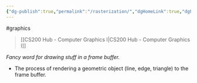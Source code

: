 ```yaml
---
{"dg-publish":true,"permalink":"/rasterization/","dgHomeLink":true,"dgPassFrontmatter":false,"dgShowLocalGraph":true}
---
```


#graphics 
> [[CS200 Hub - Computer Graphics I|CS200 Hub - Computer Graphics I]]

*Fancy word for drawing stuff in a frame buffer.*

- The process of rendering a geometric object (line, edge, triangle) to the frame buffer.